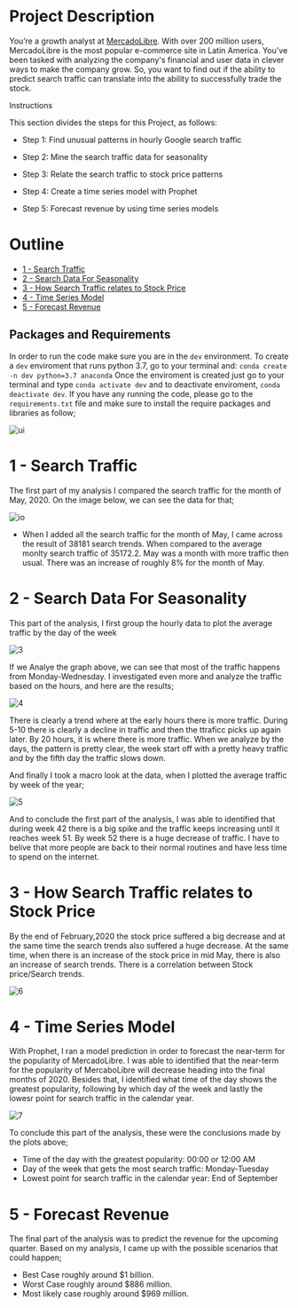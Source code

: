 # Project Description
You’re a growth analyst at [MercadoLibre](http://investor.mercadolibre.com/investor-relations). With over 200 million users, MercadoLibre is the most popular e-commerce site in Latin America. You've been tasked with analyzing the company's financial and user data in clever ways to make the company grow. So, you want to find out if the ability to predict search traffic can translate into the ability to successfully trade the stock.

Instructions

This section divides the steps for this Project, as follows:

* Step 1: Find unusual patterns in hourly Google search traffic

* Step 2: Mine the search traffic data for seasonality

* Step 3: Relate the search traffic to stock price patterns

* Step 4: Create a time series model with Prophet

* Step 5: Forecast revenue by using time series models

# Outline
- [ 1 - Search Traffic ](#1)
- [ 2 - Search Data For Seasonality ](#2)
- [ 3 - How Search Traffic relates to Stock Price](#3)
- [ 4 - Time Series Model](#4)
- [ 5 - Forecast Revenue](#5)

## Packages and Requirements
In order to run the code make sure you are in the `dev` environment. To create a `dev` enviroment that runs python 3.7, go to your terminal and:
`conda create -n dev python=3.7 anaconda`
Once the enviroment is created just go to your terminal and type `conda activate dev` and to deactivate enviroment, `conda deactivate dev`.
If you have any running the code, please go to the `requirements.txt` file and make sure to install the require packages and libraries as follow;

![ui](1.png)

# 1 - Search Traffic
The first part of my analysis I compared the search traffic for the month of May, 2020. On the image below, we can see the data for that; 

![io](2.png)


* When I added all the search traffic for the month of May, I came across the result of 38181 search trends. When compared to the average monlty search traffic of 35172.2. May was a month with more traffic then usual. There was an increase of roughly 8% for the month of May.

# 2 - Search Data For Seasonality
This part of the analysis, I first group the hourly data to plot the average traffic by the day of the week

![3](3.png)

If we Analye the graph above, we can see that most of the traffic happens from Monday-Wednesday. I investigated even more and analyze the traffic based on the hours, and here are the results;

![4](4.png)

There is clearly a trend where at the early hours there is more traffic. During 5-10 there is clearly a decline in traffic and then the ttraficc picks up again later. By 20 hours, it is where there is more traffic. When we analyze by the days, the pattern is pretty clear, the week start off with a pretty heavy traffic and by the fifth day the traffic slows down.

And finally I took a macro look at the data, when I plotted the average traffic by week of the year;

![5](5.png)

And to conclude the first part of the analysis, I was able to identified that during week 42 there is a big spike and the traffic keeps increasing until it reaches week 51. By week 52 there is a huge decrease of traffic. I have to belive that more people are back to their normal routines and have less time to spend on the internet.

# 3 - How Search Traffic relates to Stock Price
By the end of February,2020 the stock price suffered a big decrease and at the same time the search trends also suffered a huge decrease. At the same time, when there is an increase of the stock price in mid May, there is also an increase of search trends. There is a correlation between Stock price/Search trends.

![6](6.png)

# 4 - Time Series Model

With Prophet, I ran a model prediction in order to forecast the near-term for the popularity of MercadoLibre. I was able to identified that the near-term for the popularity of MercaboLibre will decrease heading into the final months of 2020. Besides that, I identified what time of the day shows the greatest popularity, following by which day of the week and lastly the lowesr point for search traffic in the calendar year. 

![7](7.png)

To conclude this part of the analysis, these were the conclusions made by the plots above;

* Time of the day with the greatest popularity: 00:00 or 12:00 AM
* Day of the week that gets the most search traffic: Monday-Tuesday
* Lowest point for search traffic in the calendar year: End of September

# 5 - Forecast Revenue

The final part of the analysis was to predict the revenue for the upcoming quarter. Based on my analysis, I came up with the possible scenarios that could happen;
* Best Case roughly around &dollar;1 billion. 
* Worst Case roughly around &dollar;886 million. 
* Most likely case roughly around &dollar;969 million.

